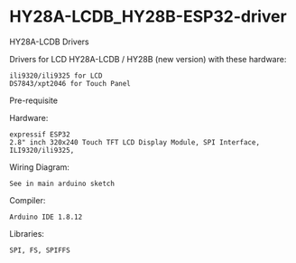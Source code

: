 # HY28A-LCDB_HY28B-ESP32-driver

HY28A-LCDB Drivers

Drivers for LCD HY28A-LCDB / HY28B (new version) with these hardware:

    ili9320/ili9325 for LCD
    DS7843/xpt2046 for Touch Panel

Pre-requisite

Hardware:

    expressif ESP32 
    2.8" inch 320x240 Touch TFT LCD Display Module, SPI Interface, ILI9320/ili9325, 

Wiring Diagram:

    See in main arduino sketch

Compiler:

	Arduino IDE 1.8.12

Libraries:

	SPI, FS, SPIFFS


